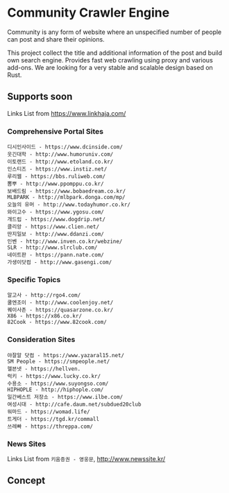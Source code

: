 # Community Crawler Engine

Community is any form of website where an unspecified number of people can post and share their opinions.

This project collect the title and additional information of the post and build own search engine.
Provides fast web crawling using proxy and various add-ons.
We are looking for a very stable and scalable design based on Rust.

## Supports soon

Links List from https://www.linkhaja.com/

### Comprehensive Portal Sites

```
디시인사이드 - https://www.dcinside.com/
웃긴대학 - http://www.humoruniv.com/
이토랜드 - http://www.etoland.co.kr/
인스티즈 - https://www.instiz.net/
루리웹 - https://bbs.ruliweb.com/
뽐뿌 - http://www.ppomppu.co.kr/
보배드림 - https://www.bobaedream.co.kr/
MLBPARK - http://mlbpark.donga.com/mp/
오늘의 유머 - http://www.todayhumor.co.kr/
와이고수 - https://www.ygosu.com/
개드립 - https://www.dogdrip.net/
클리앙 - https://www.clien.net/
딴지일보 - http://www.ddanzi.com/
인벤 - http://www.inven.co.kr/webzine/
SLR - http://www.slrclub.com/
네이트판 - https://pann.nate.com/
가생이닷컴 - http://www.gasengi.com/
```

### Specific Topics

```
알고사 - http://rgo4.com/
쿨엔조이 - http://www.coolenjoy.net/
퀘이사존 - https://quasarzone.co.kr/
X86 - https://x86.co.kr/
82Cook - https://www.82cook.com/
```

### Consideration Sites

```
야잘알 닷컴 - https://www.yazaral15.net/
SM People - https://smpeople.net/
헬븐넷 - https://hellven.
럭키 - https://www.lucky.co.kr/
수용소 - https://www.suyongso.com/
HIPHOPLE - http://hiphople.com/
일간베스트 저장소 - https://www.ilbe.com/
여성시대 - http://cafe.daum.net/subdued20club
워마드 - https://womad.life/
트게더 - https://tgd.kr/commall
쓰레빠 - https://threppa.com/
```

### News Sites

Links List from `키움증권 - 영웅문`, http://www.newssite.kr/

## Concept
